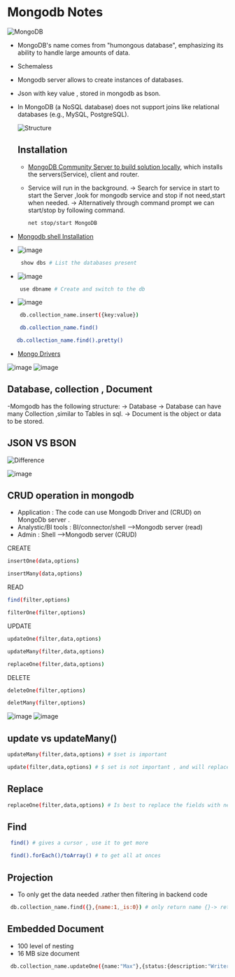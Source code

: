 # Mongodb Notes
![MongoDB](https://img.shields.io/badge/Database-MongoDB-green?logo=mongodb)
- MongoDB's name comes from "humongous database", emphasizing its ability to handle large amounts of data.
- Schemaless
- Mongodb server allows to create instances of databases.
- Json with key value , stored in mongodb as bson.
- In MongoDB (a NoSQL database) does not support joins like relational databases (e.g., MySQL, PostgreSQL).
  
  ![Structure](https://www.w3resource.com/w3r_images/mongodb-document-collection.png)

  ## Installation

  - [MongoDB Community Server to build solution locally](https://www.mongodb.com/try/download/community), which installs the servers(Service), client and router.
  - Service will run in the background.
    -> Search for service in start to start the Server ,look for mongodb service and stop if not need,start when needed.
    -> Alternatively through command prompt we can start/stop by following command.
 
    
    ```bash
    net stop/start MongoDB
    ```

- [Mongodb shell Installation](https://www.mongodb.com/try/download/shell)
      
 - ![image](https://github.com/user-attachments/assets/b2f59316-b890-4c5e-af64-c760bdb9ed86)
   ```bash
    show dbs # List the databases present
    ```
      
- ![image](https://github.com/user-attachments/assets/6763afa8-6d71-4f05-85ce-ba8a792c216e)

```bash
    use dbname # Create and switch to the db
```
- ![image](https://github.com/user-attachments/assets/fe9d6ade-e0b2-433d-bb8b-04b7bd772d52)

```bash
    db.collection_name.insert({key:value})
```
    
```bash
    db.collection_name.find()
```

  
```bash
   db.collection_name.find().pretty()
 ```

- [Mongo Drivers](https://www.mongodb.com/docs/drivers/?msockid=19c3d7e25a1d6e7108cbc3475b866f2b)



![image](https://th.bing.com/th/id/OIP.3YXF1z_XDug112LJVPbwnQHaDB?w=292&h=142&c=7&r=0&o=5&dpr=1.3&pid=1.7)
![image](https://www.quickprogrammingtips.com/wp-content/uploads/2020/08/mongodb-architecture.jpg)


## Database, collection , Document
-Momgodb has the following structure:
 -> Database 
 -> Database can have many Collection ,similar to Tables in sql.
 -> Document is the object or data to be stored.

## JSON VS BSON

![Difference](https://miro.medium.com/v2/resize:fit:875/1*3oKrtK8VhuVetGnCHTTbeg.png)

![image](https://github.com/user-attachments/assets/630f8405-90a9-4f14-b2b9-6d6106907c32)

## CRUD operation in mongodb

- Application : The code can use Mongodb Driver and (CRUD) on MongoDb server .
- Analystic/BI tools : BI/connector/shell -->Mongodb server (read)
- Admin : Shell -->Mongodb server (CRUD)

CREATE

``` bash
insertOne(data,options)
```



``` bash
insertMany(data,options)
```

READ

```bash
find(filter,options)
 ```

```bash
filterOne(filter,options)
```

UPDATE

```bash
updateOne(filter,data,options)
 ```

```bash
updateMany(filter,data,options)
```

```bash
replaceOne(filter,data,options)
 ```

DELETE

```bash
deleteOne(filter,options)
```

```bash
deletMany(filter,options)
```

![image](https://github.com/user-attachments/assets/8e1d2a30-c775-4620-aeb9-b36de999eedb)
![image](https://github.com/user-attachments/assets/54e00b75-f275-4f6d-aabb-d98ded26dd74)


## update vs updateMany()

```bash
updateMany(filter,data,options) # $set is important 
```

```bash
update(filter,data,options) # $ set is not important , and will replace the object with the update value instead of adding a new field to existing.
```

## Replace

```bash
replaceOne(filter,data,options) # Is best to replace the fields with new fields instead of update
```

## Find
```bash
 find() # gives a cursor , use it to get more
```
```bash
 find().forEach()/toArray() # to get all at onces
```


## Projection
- To only get the data needed .rather then filtering in backend code

```bash
 db.collection_name.find({},{name:1,_is:0}) # only return name {}-> return all , 0 is to exclude
```

## Embedded Document

- 100 level of nesting
- 16 MB size document

```bash
 db.collection_name.updateOne({name:"Max"},{status:{description:"Writer"}})
```



  


 


